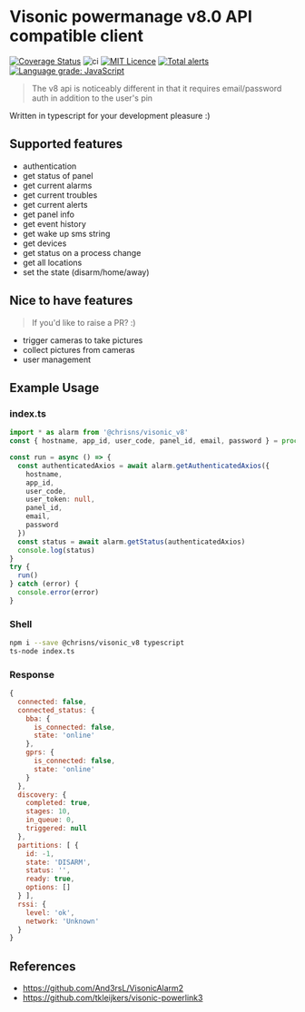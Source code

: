 # Visonic powermanage v8.0 API compatible client

[![Coverage Status](https://coveralls.io/repos/github/chrisns/visonic_v8/badge.svg?branch=master)](https://coveralls.io/github/chrisns/visonic_v8?branch=master)
![ci](https://github.com/chrisns/visonic_v8/workflows/ci/badge.svg)
[![MIT Licence](https://badges.frapsoft.com/os/mit/mit.png?v=103)](https://opensource.org/licenses/mit-license.php)
[![Total alerts](https://img.shields.io/lgtm/alerts/g/chrisns/visonic_v8.svg?logo=lgtm&logoWidth=18)](https://lgtm.com/projects/g/chrisns/visonic_v8/alerts/)
[![Language grade: JavaScript](https://img.shields.io/lgtm/grade/javascript/g/chrisns/visonic_v8.svg?logo=lgtm&logoWidth=18)](https://lgtm.com/projects/g/chrisns/visonic_v8/context:javascript)

> The v8 api is noticeably different in that it requires email/password auth in addition to the user's pin

Written in typescript for your development pleasure :)

## Supported features

- authentication
- get status of panel
- get current alarms
- get current troubles
- get current alerts
- get panel info
- get event history
- get wake up sms string
- get devices
- get status on a process change
- get all locations
- set the state (disarm/home/away)

## Nice to have features

> If you'd like to raise a PR? :)

- trigger cameras to take pictures
- collect pictures from cameras
- user management

## Example Usage

### index.ts

```typescript
import * as alarm from '@chrisns/visonic_v8'
const { hostname, app_id, user_code, panel_id, email, password } = process.env

const run = async () => {
  const authenticatedAxios = await alarm.getAuthenticatedAxios({
    hostname,
    app_id,
    user_code,
    user_token: null,
    panel_id,
    email,
    password
  })
  const status = await alarm.getStatus(authenticatedAxios)
  console.log(status)
}
try {
  run()
} catch (error) {
  console.error(error)
}
```

### Shell

```bash
npm i --save @chrisns/visonic_v8 typescript
ts-node index.ts
```

### Response

```js
{
  connected: false,
  connected_status: {
    bba: {
      is_connected: false,
      state: 'online'
    },
    gprs: {
      is_connected: false,
      state: 'online'
    }
  },
  discovery: {
    completed: true,
    stages: 10,
    in_queue: 0,
    triggered: null
  },
  partitions: [ {
    id: -1,
    state: 'DISARM',
    status: '',
    ready: true,
    options: []
  } ],
  rssi: {
    level: 'ok',
    network: 'Unknown'
  }
}
```

## References

- https://github.com/And3rsL/VisonicAlarm2
- https://github.com/tkleijkers/visonic-powerlink3
